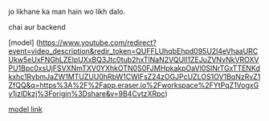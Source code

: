 jo likhane ka man hain wo likh dalo.

chai aur backend

[model] (https://www.youtube.com/redirect?event=video_description&redir_token=QUFFLUhqbEhpd095U2l4eVhaaURCUkw5eUxFNGhLZElpUXxBQ3Jtc0tub2hxTlNaN2VQUlI1ZEJuZVNvNkVROXVPU1Bpc0xsUjFSVXNmTXV0YXhkOTN0S0FJMHpkakpOaVI0SlNrTGxTTENKdkxhc1RybmJaZW1MTUZUU0hRbW1CWlFsZ24zOGJPcUZLOS1OV1BqNzRvZ1ZfQQ&q=https%3A%2F%2Fapp.eraser.io%2Fworkspace%2FYtPqZ1VogxGy1jzIDkzj%3Forigin%3Dshare&v=9B4CvtzXRpc)

[model link](https://www.google.com/search?q=just+the+two+of+us+lyrics&rlz=1C1GCEA_enIN1097IN1097&oq=&gs_lcrp=EgZjaHJvbWUqCQgBECMYJxjqAjIJCAAQIxgnGOoCMgkIARAjGCcY6gIyCQgCECMYJxjqAjIJCAMQIxgnGOoCMgkIBBAjGCcY6gIyCQgFECMYJxjqAjIJCAYQIxgnGOoCMgkIBxAjGCcY6gLSAQwzNDE0NTM3MWowajeoAgiwAgE&sourceid=chrome&ie=UTF-8)